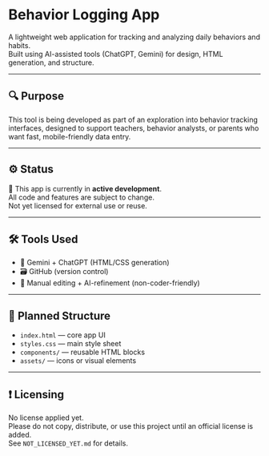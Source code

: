 # Behavior Logging App

A lightweight web application for tracking and analyzing daily behaviors and habits.  
Built using AI-assisted tools (ChatGPT, Gemini) for design, HTML generation, and structure.

---

## 🔍 Purpose

This tool is being developed as part of an exploration into behavior tracking interfaces, designed to support teachers, behavior analysts, or parents who want fast, mobile-friendly data entry.

---

## ⚙️ Status

🚧 This app is currently in **active development**.  
All code and features are subject to change.  
Not yet licensed for external use or reuse.

---

## 🛠️ Tools Used

- 💬 Gemini + ChatGPT (HTML/CSS generation)
- 🗃️ GitHub (version control)
- 🔧 Manual editing + AI-refinement (non-coder-friendly)

---

## 📂 Planned Structure

- `index.html` — core app UI
- `styles.css` — main style sheet
- `components/` — reusable HTML blocks
- `assets/` — icons or visual elements

---

## ❗ Licensing

No license applied yet.  
Please do not copy, distribute, or use this project until an official license is added.  
See `NOT_LICENSED_YET.md` for details.
